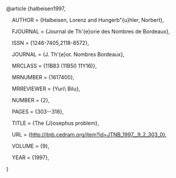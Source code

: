 
@article {halbeisen1997,

    AUTHOR = {Halbeisen, Lorenz and Hungerb\"{u}hler, Norbert},

    FJOURNAL = {Journal de Th\'{e}orie des Nombres de Bordeaux},

    ISSN = {1246-7405,2118-8572},

    JOURNAL = {J. Th\'{e}or. Nombres Bordeaux},

    MRCLASS = {11B83 (11B50 11Y16)},

    MRNUMBER = {1617400},

    MRREVIEWER = {Yuri\ Bilu},

    NUMBER = {2},

    PAGES = {303--318},

    TITLE = {The {J}osephus problem},

    URL = {http://jtnb.cedram.org/item?id=JTNB_1997__9_2_303_0},

    VOLUME = {9},

    YEAR = {1997},

}
